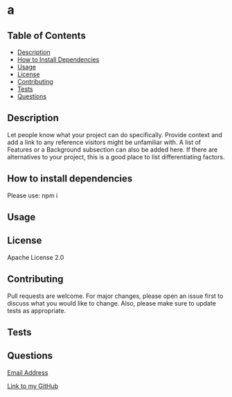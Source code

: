 
# a

## Table of Contents
- [Description](#description)
- [How to Install Dependencies](#how-to-install-dependencies)
- [Usage](#usage)
- [License](#license)
- [Contributing](#contributing) 
- [Tests](#tests)
- [Questions](#questions)

## Description
Let people know what your project can do specifically. Provide context and add a link to any reference visitors might be unfamiliar with. A list of Features or a Background subsection can also be added here. If there are alternatives to your project, this is a good place to list differentiating factors.

## How to install dependencies
Please use: npm i

## Usage


## License
Apache License 2.0

## Contributing
Pull requests are welcome. For major changes, please open an issue first to discuss what you would like to change. Also, please make sure to update tests as appropriate.

## Tests


## Questions
[Email Address](mailto:a)  

[Link to my GitHub](www.github.com/a)


